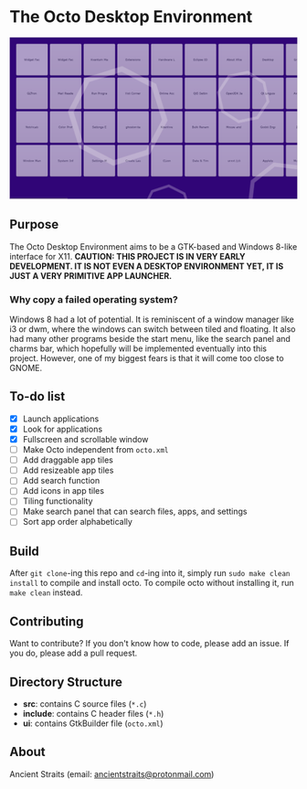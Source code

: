 # The Octo Desktop Environment
![Screenshot](.screenshot.png)

## Purpose
The Octo Desktop Environment aims to be a GTK-based and Windows 8-like interface for X11.
**CAUTION: THIS PROJECT IS IN VERY EARLY DEVELOPMENT. IT IS NOT EVEN A DESKTOP ENVIRONMENT YET, IT IS JUST A VERY PRIMITIVE APP LAUNCHER.**

### Why copy a failed operating system?
Windows 8 had a lot of potential. It is reminiscent of a window manager like i3 or dwm, where the windows can switch between tiled and floating. It also had many other programs beside the start menu, like the search panel and charms bar, which hopefully will be implemented eventually into this project. However, one of my biggest fears is that it will come too close to GNOME.

## To-do list
- [X] Launch applications
- [X] Look for applications
- [X] Fullscreen and scrollable window
- [ ] Make Octo independent from `octo.xml`
- [ ] Add draggable app tiles
- [ ] Add resizeable app tiles
- [ ] Add search function
- [ ] Add icons in app tiles
- [ ] Tiling functionality
- [ ] Make search panel that can search files, apps, and settings
- [ ] Sort app order alphabetically

## Build
After `git clone`-ing this repo and `cd`-ing into it, simply run `sudo make clean install` to compile and install octo. To compile octo without installing it, run `make clean` instead.

## Contributing
Want to contribute? If you don't know how to code, please add an issue. If you do, please add a pull request.

## Directory Structure
- **src**: contains C source files (`*.c`)
- **include**: contains C header files (`*.h`)
- **ui**: contains GtkBuilder file (`octo.xml`)

## About
Ancient Straits (email: ancientstraits@protonmail.com)
